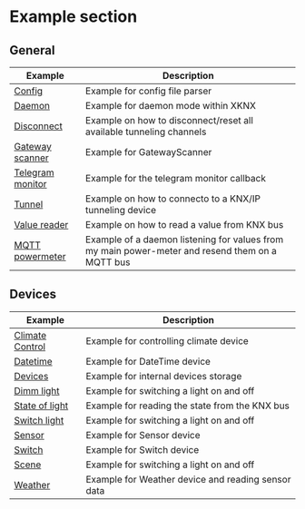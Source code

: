 # Example section

## General

|Example|Description|
|-|-|
|[Config](./example_config.py)|Example for config file parser|
|[Daemon](./example_daemon.py)|Example for daemon mode within XKNX|
|[Disconnect](./example_disconnect.py)|Example on how to disconnect/reset all available tunneling channels|
|[Gateway scanner](./example_gatewayscanner.py)|Example for GatewayScanner|
|[Telegram monitor](./example_telegram_monitor.py)|Example for the telegram monitor callback|
|[Tunnel](./example_tunnel.py)|Example on how to connecto to a KNX/IP tunneling device|
|[Value reader](./example_value_reader.py)|Example on how to read a value from KNX bus|
|[MQTT powermeter](./example_powermeter_mqtt.py)|Example of a daemon listening for values from my main power-meter and resend them on a MQTT bus|

## Devices

|Example|Description|
|-|-|
|[Climate Control](./example_climate.py)|Example for controlling climate device|
|[Datetime](./example_datetime.py)|Example for DateTime device|
|[Devices](./example_devices.py)|Example for internal devices storage|
|[Dimm light](./example_light_dimm.py)|Example for switching a light on and off|
|[State of light](./example_light_state.py)|Example for reading the state from the KNX bus|
|[Switch light](./example_light_switch.py)|Example for switching a light on and off|
|[Sensor](./example_sensor.py)|Example for Sensor device|
|[Switch](./example_switch.py)|Example for Switch device|
|[Scene](./example_scene.py)|Example for switching a light on and off|
|[Weather](./example_weather.py)|Example for Weather device and reading sensor data|